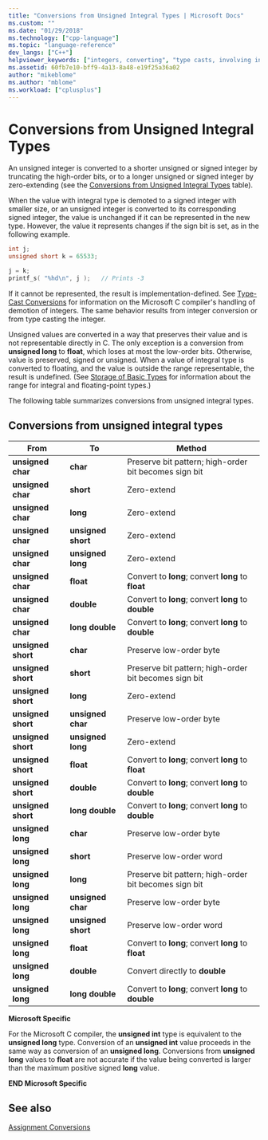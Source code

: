 ```yaml
---
title: "Conversions from Unsigned Integral Types | Microsoft Docs"
ms.custom: ""
ms.date: "01/29/2018"
ms.technology: ["cpp-language"]
ms.topic: "language-reference"
dev_langs: ["C++"]
helpviewer_keywords: ["integers, converting", "type casts, involving integers", "data type conversion [C++], signed and unsigned integers", "type conversion [C++], signed and unsigned integers", "integral conversions, from unsigned"]
ms.assetid: 60fb7e10-bff9-4a13-8a48-e19f25a36a02
author: "mikeblome"
ms.author: "mblome"
ms.workload: ["cplusplus"]
---
```

# Conversions from Unsigned Integral Types

An unsigned integer is converted to a shorter unsigned or signed integer by truncating the high-order bits, or to a longer unsigned or signed integer by zero-extending (see the [Conversions from Unsigned Integral Types](#_clang_table_4..3) table).

When the value with integral type is demoted to a signed integer with smaller size, or an unsigned integer is converted to its corresponding signed integer, the value is unchanged if it can be represented in the new type. However, the value it represents changes if the sign bit is set, as in the following example.

```C
int j;
unsigned short k = 65533;

j = k;
printf_s( "%hd\n", j );   // Prints -3
```

If it cannot be represented, the result is implementation-defined. See [Type-Cast Conversions](../c-language/type-cast-conversions.md) for information on the Microsoft C compiler's handling of demotion of integers. The same behavior results from integer conversion or from type casting the integer.

Unsigned values are converted in a way that preserves their value and is not representable directly in C. The only exception is a conversion from **unsigned long** to **float**, which loses at most the low-order bits. Otherwise, value is preserved, signed or unsigned. When a value of integral type is converted to floating, and the value is outside the range representable, the result is undefined. (See [Storage of Basic Types](../c-language/storage-of-basic-types.md) for information about the range for integral and floating-point types.)

The following table summarizes conversions from unsigned integral types.

## Conversions from unsigned integral types

|From|To|Method|
|----------|--------|------------|
|**unsigned char**|**char**|Preserve bit pattern; high-order bit becomes sign bit|
|**unsigned char**|**short**|Zero-extend|
|**unsigned char**|**long**|Zero-extend|
|**unsigned char**|**unsigned short**|Zero-extend|
|**unsigned char**|**unsigned long**|Zero-extend|
|**unsigned char**|**float**|Convert to **long**; convert **long** to **float**|
|**unsigned char**|**double**|Convert to **long**; convert **long** to **double**|
|**unsigned char**|**long double**|Convert to **long**; convert **long** to **double**|
|**unsigned short**|**char**|Preserve low-order byte|
|**unsigned short**|**short**|Preserve bit pattern; high-order bit becomes sign bit|
|**unsigned short**|**long**|Zero-extend|
|**unsigned short**|**unsigned char**|Preserve low-order byte|
|**unsigned short**|**unsigned long**|Zero-extend|
|**unsigned short**|**float**|Convert to **long**; convert **long** to **float**|
|**unsigned short**|**double**|Convert to **long**; convert **long** to **double**|
|**unsigned short**|**long double**|Convert to **long**; convert **long** to **double**|
|**unsigned long**|**char**|Preserve low-order byte|
|**unsigned long**|**short**|Preserve low-order word|
|**unsigned long**|**long**|Preserve bit pattern; high-order bit becomes sign bit|
|**unsigned long**|**unsigned char**|Preserve low-order byte|
|**unsigned long**|**unsigned short**|Preserve low-order word|
|**unsigned long**|**float**|Convert to **long**; convert **long** to **float**|
|**unsigned long**|**double**|Convert directly to **double**|
|**unsigned long**|**long double**|Convert to **long**; convert **long** to **double**|

**Microsoft Specific**

For the Microsoft C compiler, the **unsigned int** type is equivalent to the **unsigned long** type. Conversion of an **unsigned int** value proceeds in the same way as conversion of an **unsigned long**. Conversions from **unsigned long** values to **float** are not accurate if the value being converted is larger than the maximum positive signed **long** value.

**END Microsoft Specific**

## See also

[Assignment Conversions](../c-language/assignment-conversions.md)  
